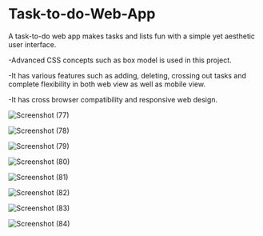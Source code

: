 # Task-to-do-Web-App

A task-to-do web app makes tasks and lists fun with a simple yet aesthetic user interface.

-Advanced CSS concepts such as box model is used in this project.

-It has various features such as adding, deleting, crossing out tasks and complete flexibility 
in both web view as well as mobile view. 

-It has cross browser compatibility and responsive web design.

![Screenshot (77)](https://user-images.githubusercontent.com/68725674/156712987-26a6ac02-7874-4862-8e2c-2be32a330c89.png)

![Screenshot (78)](https://user-images.githubusercontent.com/68725674/156713060-e510e995-5044-4b21-a04b-6ba80e7fa2eb.png)

![Screenshot (79)](https://user-images.githubusercontent.com/68725674/156713151-ccfcc2b6-e35a-485c-833f-a4920a085511.png)

![Screenshot (80)](https://user-images.githubusercontent.com/68725674/156713199-b3859c77-3850-43e7-aae8-87702fc9deff.png)

![Screenshot (81)](https://user-images.githubusercontent.com/68725674/156713245-07036c6e-bc14-439b-96fe-6d1645ec866a.png)

![Screenshot (82)](https://user-images.githubusercontent.com/68725674/156713284-5ad5b0a5-acb9-48b8-a0c6-f5fd51cce429.png)

![Screenshot (83)](https://user-images.githubusercontent.com/68725674/156713323-52135931-0c8b-41bb-91ab-8f550b591475.png)

![Screenshot (84)](https://user-images.githubusercontent.com/68725674/156713374-906f74de-74dd-489c-b1d0-a3e0c283d6e0.png)

